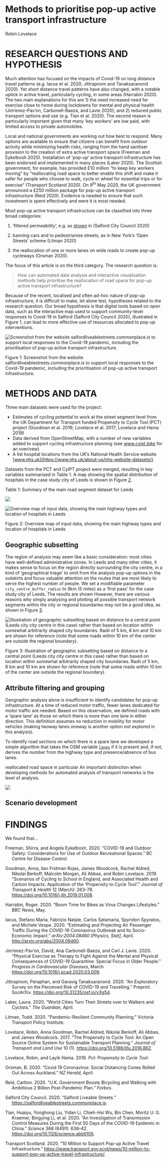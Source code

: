 Methods to prioritise pop-up active transport infrastructure
================
Robin Lovelace

# RESEARCH QUESTIONS AND HYPOTHESIS

<!-- Currently the intro is 350 words, just about OK! -->

<!-- The Covid-19 pandemic has transformed all sectors of the economy, not least transport. -->

<!-- [Demand for long distance trips has plummetted](https://osf.io/preprints/socarxiv/v3g5d/) and [airline companies have gone bust](https://arxiv.org/abs/2004.08460) [@iacus_estimating_2020; @jittrapirom_exploratory_2020]. -->

Much attention has focused on the impacts of Covid-19 on long distance
travel patterns (e.g. Iacus et al. 2020; Jittrapirom and Tanaksaranond
2020). Yet short distance travel patterns have also changed, with a
notable uptick in active travel, particularly cycling, in some areas
(Harrabin 2020). The two main explanations for this are 1) the need
increased need for exercise close to home during lockdowns for mental
and physical health (Jim’enez-Pav’on, Carbonell-Baeza, and Lavie 2020);
and 2) reduced public transport options and use (e.g. Tian et al. 2020).
The second reason is particularly important given that many ‘key
workers’ are low paid, with limited access to private automobiles.

<!-- due to cuts in services and fear of being infected while in enclosed spaces, meaning that walking and particularly cycling may be the only way that workers can reach key destinations such as hospitals. -->

<!-- From a physical activity perspective this change is welcome: obesity is a powerful predictor of all-cause mortality, including from Covid-19 [@docherty_features_2020]. -->

<!-- From a physical distancing perspective, increased levels of walking and cycling, -->

<!-- the shift creates pressure on governments to ensure sufficient 'space for social distancing', while enabling increased active mobility for health and travel to key workplaces. -->

<!-- particularly in densly populated urban areas where pavements and cycleways may be narrow,  -->

Local and national governments are working out how best to respond. Many
options are available to ensure that citizens can benefit from outdoor
activity while minimizing health risks, ranging from the hand sanitiser
provision to the creation of extra active transport space (Freeman and
Eykelbosh 2020). Installation of ‘pop-up’ active transport
infrastructure has been endorsed and implemented in many places (Laker
2020). The Scottish government, for example, has provided £10 million
“to keep key workers moving” by “reallocating road space to better
enable this shift and make it safer for people who choose to walk, cycle
or wheel for essential trips or for exercise” (Transport Scotland 2020).
On 9<sup>th</sup> May 2020, the UK government announced a £250 million
package for pop-up active transport infrastructure (Reid 2020). Evidence
is needed to ensure that such investment is spent effectively and were
it is most needed.

Most pop-up active transport infrastructure can be classified into three
broad categories:

1.  ‘filtered permeability’, e.g. as
    [shown](https://twitter.com/CatrionaSwanson/status/1258322956595453952)
    in (Salford City Council 2020)

2.  banning cars and to pedestrianise streets, as in New York’s ‘Open
    Streets’ scheme (Litman 2020)

3.  the reallocation of one or more lanes on wide roads to create pop-up
    cycleways (Orsman 2020).
    <!-- interventions to prevent through traffic, with interventions as part of Salford's ['Liveable Streets' project](https://salfordliveablestreets.commonplace.is/) being a prominent example  -->
    <!-- (see [here](https://twitter.com/CatrionaSwanson/status/1258322956595453952) for a photo illustrating this type of intervention) -->

The focus of this article is on the third category. The research
question is:

> How can automated data analysis and interactive visualisation methods
> help prioritise the reallocation of road space for pop-up active
> transport infrastructure?

Because of the recent, localised and often ad-hoc nature of pop-up
infrastructure, it is difficult to make, let alone test, hypotheses
related to the research question. Our broad hypothesis is that digital
tools based on open data, such as the interactive map used to support
community-level responses to Covid-19 in Salford (Salford City Council
2020), illustrated in Figure 1, can lead to more effective use of
resources allocated to pop-up interventions.

<div class="figure">

<img src="https://user-images.githubusercontent.com/1825120/81451234-ed82d200-917b-11ea-977d-fff1665378c5.png" alt="Screenshot from the website salfordliveablestreets.commonplace.is to support local responses to the Covid-19 pandemic, including the prioritisation of pop-up active transport infrastructure."  />

<p class="caption">

Figure 1: Screenshot from the website
salfordliveablestreets.commonplace.is to support local responses to the
Covid-19 pandemic, including the prioritisation of pop-up active
transport infrastructure.

</p>

</div>

<!-- With the rush to act, there is a great need for evidence of *where* new interventions should be prioritised. As with the medical science, research is needed now. Methods developed to identify locations of high walking and cycling potential can help ensure that the ‘pop-up’ infrastructure that goes in now is effective, safe, and placed where it is most needed. -->

# METHODS AND DATA

Three main datasets were used for the project:

  - Estimates of cycling potential to work at the street segment level
    from the UK Department for Transport funded Propensity to Cycle Tool
    (PCT) project (Goodman et al. 2019; Lovelace et al. 2017; Lovelace
    and Hama 2019)
  - Data derived from OpenStreetMap, with a number of new variables
    added to support cycling infrastructure planning (see www.cyipt.bike
    for an overivew)
  - A list hospital locations from the UK’s National Health Service
    website
    [www.nhs.uk](https://www.nhs.uk/about-us/nhs-website-datasets/)
    <!-- - Data on the location of road traffic casualties from -->

Datasets from the PCT and CyIPT project were merged, resulting in key
variables summarised in Table 1. A map showing the spatial distribution
of hospitals in the case study city of Leeds is shown in Figure
<a href="#fig:hospitals">2</a>.

Table 1: Summary of the main road segment dataset for Leeds

![](https://user-images.githubusercontent.com/1825120/81476961-c32d2500-920c-11ea-8430-94c3afc2e27d.png)<!-- -->

<div class="figure">

<img src="article_files/figure-gfm/hospitals-1.png" alt="Overview map of input data, showing the main highway types and location of hospitals in Leeds"  />

<p class="caption">

Figure 2: Overview map of input data, showing the main highway types and
location of hospitals in Leeds

</p>

</div>

<!-- Could say more about the case study city here if there is space -->

## Geographic subsetting

The region of analysis may seem like a basic consideration: most cities
have well-defined administrative zones. In Leeds and many other cities,
it makes sense to focus on the region directly surrounding the city
centre, in a kind of ‘geographical triage’ to omit from the analysis
pop-up options in the outskirts and focus valuable attention on the
routes that are most likely to serve the highest number of people. We
set a modifiable parameter `city_centre_buffer_radius` to 8km (5 miles)
as a ‘first pass’ for the case study city of Leeds. The results are
shown However, there are various reasons why simply analysing and
plotting all possible transport network segments within the city or
regional boundaries may not be a good idea, as shown in Figure
<a href="#fig:gsub">3</a>.

<div class="figure">

<img src="article_files/figure-gfm/gsub-1.png" alt="Illustration of geographic subsetting based on distance to a central point (Leeds city city centre in this case) rather than based on location within somewhat arbitrarily shaped city boundaries. Radii of 5 km, 8 km and 10 km are shown for reference (note that some roads within 10 km of the center are outside the regional boundary)."  />

<p class="caption">

Figure 3: Illustration of geographic subsetting based on distance to a
central point (Leeds city city centre in this case) rather than based on
location within somewhat arbitrarily shaped city boundaries. Radii of 5
km, 8 km and 10 km are shown for reference (note that some roads within
10 km of the center are outside the regional boundary).

</p>

</div>

## Attribute filtering and grouping

Geographic analysis alone is insufficient to identify candidates for
pop-up infrastructure. At a time of reduced motor traffic, fewer lanes
dedicated for motor traffic are needed. Based on this observation, we
defined roads with a ‘spare lane’ as those on which there is more than
one lane in either direction. This definition assumes no reduction in
mobility for motor vehicles (making twoway lanes oneway is another
option not explored in this analysis).

To identify road sections on which there is a spare lane we developed a
simple algorithm that takes the OSM variable
[`lanes`](https://wiki.openstreetmap.org/wiki/Key:lanes) if it is
present and, if not, derives the number from the highway type and
presence/absence of bus lanes.

<!-- Note this could be a function in an R packge.. -->

reallocated road space in particular An important distinction when
developing methods for automated analysis of transport networks is the
level of analysis.

![](article_files/figure-gfm/levels-1.png)<!-- -->

## Scenario development

# FINDINGS

We found that…

<!-- Guidance from https://transportfindings.org/for-authors -->

<!-- Transport Findings welcomes research findings in the broad field of transport. Articles must either pose a New Question,  present a New Method, employ New Data (including New Contexts or Locations),  discover a New Finding (i.e. it can almost exactly replicate a previous study and find something different), or some combination of the above. -->

<!-- Scope -->

<!-- You may find yourself asking if your paper is within the scope of Transport Findings. -->

<!--     Is there a hypothesis somehow related to transport? -->

<!--     Is there a (scientifically valid, replicable) methodology? -->

<!--     Is there a finding? -->

<!-- If you can answer yes to these questions, it is within scope. -->

<!-- Article Types -->

<!--     Findings - where the object of study is nature -->

<!--     Syntheses - where the object of study is the literature -->

<!--     Cases - where the objects of study are particular sites or projects, and methods may be more qualitative -->

<!-- Sections -->

<!-- All articles shall have 3 sections, and only 3 sections, titled as follows: -->

<!--     RESEARCH QUESTION[S] AND HYPOTHESIS[ES] -->

<!--     METHODS AND DATA -->

<!--     FINDINGS -->

<!-- There shall be no introduction, “road-map paragraph,” literature review, conclusions, speculations, or  policy implications beyond what is included above. Focus on what you found, not why you found it. -->

<!-- Submissions -->

<!-- The manuscript submission must include the following: -->

<!-- TITLE -->

<!-- AUTHORS (NAME, AFFILIATION, CONTACT) -->

<!-- ABSTRACT -->

<!-- KEYWORDS -->

<!-- ARTICLE (Sections 1, 2, 3) -->

<!-- ACKNOWLEDGMENTS -->

<!-- REFERENCES -->

<!-- Manuscript submissions may include SUPPLEMENTAL INFORMATION in separate files that do not count against article length. This information should not be essential for the general understanding of the manuscript. -->

<!-- Style -->

<!-- Focus and Parsimony -->

<!-- Papers should be focused and to the point, and not begin with trite observations like “Congestion is a problem the world over.” Usually you can delete your opening paragraph if it begins like that, and the reader is no worse off. As Strunk and White say: “Omit Needless Words”. The Abstract should not say the same thing as the Introduction. -->

<!-- Transparency and Replicability -->

<!-- A minimum standard for a good paper is transparency and replicability: Can the reader understand what you did, and repeat it, and get the same answer? -->

<!-- Mathematical Conventions -->

<!-- Each variable shall have one, and only one, definition per document. -->

<!-- Each defined term in the document shall be represented by one and only one variable. -->

<!-- Lowercase and uppercase versions of the same letter should be logically related. For instance, use lowercase letters to define the PDF (probability distribution function) or individual instance, and uppercase letters the CDF (cumulative distribution function) or population, so when you sum:  i=1 to I, k=1 to K, etc. -->

<!-- All variables shall be a single letter or symbol. Double or triple letter variables can be confused with multiplication. If you have more than 52 symbols in your paper (26 letters for both lower and upper case), consider (a) there are too many, and (b) using Greek or Hebrew characters. -->

<!-- Use subscripts liberally to differentiate things that, for instance, are of a class but measured differently, or computed with different assumptions. -->

<!-- All equations shall have all of their variables defined. -->

<div id="refs" class="references hanging-indent">

<div id="ref-freeman_covid19_2020">

Freeman, Shirra, and Angela Eykelbosh. 2020. “COVID-19 and Outdoor
Safety: Considerations for Use of Outdoor Recreational Spaces.” BC
Centre for Disease Control.

</div>

<div id="ref-goodman_scenarios_2019">

Goodman, Anna, Ilan Fridman Rojas, James Woodcock, Rachel Aldred,
Nikolai Berkoff, Malcolm Morgan, Ali Abbas, and Robin Lovelace. 2019.
“Scenarios of Cycling to School in England, and Associated Health and
Carbon Impacts: Application of the ‘Propensity to Cycle Tool’.” *Journal
of Transport & Health* 12 (March): 263–78.
<https://doi.org/10.1016/j.jth.2019.01.008>.

</div>

<div id="ref-harrabin_boom_2020">

Harrabin, Roger. 2020. “Boom Time for Bikes as Virus Changes
Lifestyles.” *BBC News*, May.

</div>

<div id="ref-iacus_estimating_2020">

Iacus, Stefano Maria, Fabrizio Natale, Carlos Satamaria, Spyridon
Spyratos, and Michele Vespe. 2020. “Estimating and Projecting Air
Passenger Traffic During the COVID-19 Coronavirus Outbreak and Its
Socio-Economic Impact.” *arXiv:2004.08460 \[Physics, Stat\]*, April.
<http://arxiv.org/abs/2004.08460>.

</div>

<div id="ref-jimenez-pavon_physical_2020">

Jim’enez-Pav’on, David, Ana Carbonell-Baeza, and Carl J. Lavie. 2020.
“Physical Exercise as Therapy to Fight Against the Mental and Physical
Consequences of COVID-19 Quarantine: Special Focus in Older People.”
*Progress in Cardiovascular Diseases*, March.
<https://doi.org/10.1016/j.pcad.2020.03.009>.

</div>

<div id="ref-jittrapirom_exploratory_2020">

Jittrapirom, Peraphan, and Garavig Tanaksaranond. 2020. “An Exploratory
Survey on the Perceived Risk of COVID-19 and Travelling.” Preprint.
SocArXiv. <https://doi.org/10.31235/osf.io/v3g5d>.

</div>

<div id="ref-laker_world_2020">

Laker, Laura. 2020. “World Cities Turn Their Streets over to Walkers and
Cyclists.” *The Guardian*, April.

</div>

<div id="ref-litman_pandemicresilient_2020">

Litman, Todd. 2020. “Pandemic-Resilient Community Planning.” Victoria
Transport Policy Institute.

</div>

<div id="ref-lovelace_propensity_2017">

Lovelace, Robin, Anna Goodman, Rachel Aldred, Nikolai Berkoff, Ali
Abbas, and James Woodcock. 2017. “The Propensity to Cycle Tool: An Open
Source Online System for Sustainable Transport Planning.” *Journal of
Transport and Land Use* 10 (1). <https://doi.org/10.5198/jtlu.2016.862>.

</div>

<div id="ref-R-pct">

Lovelace, Robin, and Layik Hama. 2019. *Pct: Propensity to Cycle Tool*.

</div>

<div id="ref-orsman_covid_2020">

Orsman, B. 2020. “Covid 19 Coronavirus: Social Distancing Cones Rolled
Out Across Auckland.” *NZ Herald*, April.

</div>

<div id="ref-reid_government_2020">

Reid, Carlton. 2020. “U.K. Government Boosts Bicycling and Walking with
Ambitious 2 Billion Post-Pandemic Plan.” *Forbes*.

</div>

<div id="ref-salfordcitycouncil_salford_2020">

Salford City Council. 2020. “Salford Liveable Streets.”
https://salfordliveablestreets.commonplace.is.

</div>

<div id="ref-tian_investigation_2020">

Tian, Huaiyu, Yonghong Liu, Yidan Li, Chieh-Hsi Wu, Bin Chen, Moritz U.
G. Kraemer, Bingying Li, et al. 2020. “An Investigation of Transmission
Control Measures During the First 50 Days of the COVID-19 Epidemic in
China.” *Science* 368 (6491): 638–42.
<https://doi.org/10.1126/science.abb6105>.

</div>

<div id="ref-transportscotland_10_2020">

Transport Scotland. 2020. “10 Million to Support Pop-up Active Travel
Infrastructure.”
https://www.transport.gov.scot/news/10-million-to-support-pop-up-active-travel-infrastructure/.

</div>

</div>
